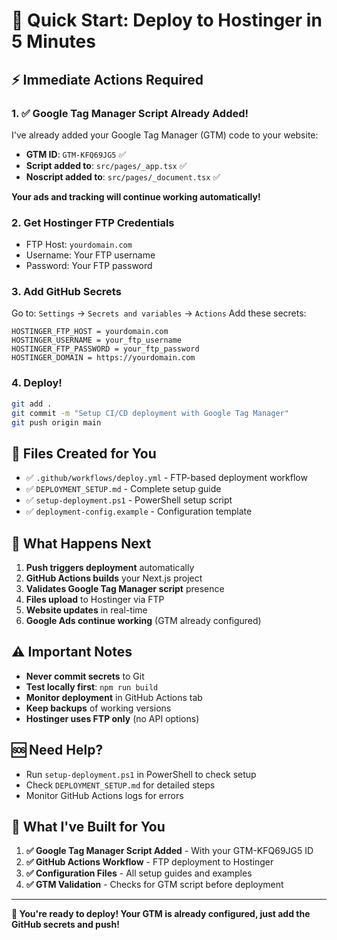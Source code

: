 # 🚀 Quick Start: Deploy to Hostinger in 5 Minutes

## ⚡ Immediate Actions Required

### 1. **✅ Google Tag Manager Script Already Added!**
I've already added your Google Tag Manager (GTM) code to your website:
- **GTM ID**: `GTM-KFQ69JG5` ✅
- **Script added to**: `src/pages/_app.tsx` ✅
- **Noscript added to**: `src/pages/_document.tsx` ✅

**Your ads and tracking will continue working automatically!**

### 2. **Get Hostinger FTP Credentials**
- FTP Host: `yourdomain.com`
- Username: Your FTP username
- Password: Your FTP password

### 3. **Add GitHub Secrets**
Go to: `Settings` → `Secrets and variables` → `Actions`
Add these secrets:
```
HOSTINGER_FTP_HOST = yourdomain.com
HOSTINGER_USERNAME = your_ftp_username
HOSTINGER_FTP_PASSWORD = your_ftp_password
HOSTINGER_DOMAIN = https://yourdomain.com
```

### 4. **Deploy!**
```bash
git add .
git commit -m "Setup CI/CD deployment with Google Tag Manager"
git push origin main
```

## 📁 Files Created for You

- ✅ `.github/workflows/deploy.yml` - FTP-based deployment workflow
- ✅ `DEPLOYMENT_SETUP.md` - Complete setup guide
- ✅ `setup-deployment.ps1` - PowerShell setup script
- ✅ `deployment-config.example` - Configuration template

## 🎯 What Happens Next

1. **Push triggers deployment** automatically
2. **GitHub Actions builds** your Next.js project
3. **Validates Google Tag Manager script** presence
4. **Files upload** to Hostinger via FTP
5. **Website updates** in real-time
6. **Google Ads continue working** (GTM already configured)

## ⚠️ Important Notes

- **Never commit secrets** to Git
- **Test locally first**: `npm run build`
- **Monitor deployment** in GitHub Actions tab
- **Keep backups** of working versions
- **Hostinger uses FTP only** (no API options)

## 🆘 Need Help?

- Run `setup-deployment.ps1` in PowerShell to check setup
- Check `DEPLOYMENT_SETUP.md` for detailed steps
- Monitor GitHub Actions logs for errors

## 🔧 What I've Built for You

1. **✅ Google Tag Manager Script Added** - With your GTM-KFQ69JG5 ID
2. **✅ GitHub Actions Workflow** - FTP deployment to Hostinger
3. **✅ Configuration Files** - All setup guides and examples
4. **✅ GTM Validation** - Checks for GTM script before deployment

---

**🚀 You're ready to deploy! Your GTM is already configured, just add the GitHub secrets and push!**
